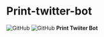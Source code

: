 # Print-twitter-bot

![GitHub](https://img.shields.io/badge/Tarcisio%20Silva-Print%20Twitter%20Bot-yellow) ![GitHub](https://img.shields.io/github/license/Tarcisio20/Print-twitter-bot)
**Print Twiiter Bot**
